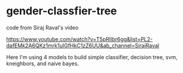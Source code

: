 # gender-classfier-tree

code from Siraj Raval's video 

https://www.youtube.com/watch?v=T5pRlIbr6gg&list=PL2-dafEMk2A6QKz1mrk1uIGfHkC1zZ6UU&ab_channel=SirajRaval

Here I'm using 4 models to build simple classifier, decision tree, svm, kneighbors, and naive bayes. 
